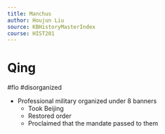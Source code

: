 ```yaml
---
title: Manchus
author: Houjun Liu
source: KBHistoryMasterIndex
course: HIST201
---
```


# Qing

#flo #disorganized

* Professional military organized under 8 banners
    * Took Beijing
    * Restored order
    * Proclaimed that the mandate passed to them